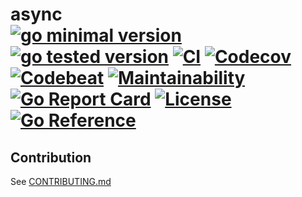 # async <br> [![go minimal version][go-img]][go-url] [![go tested version][go-latest-img]][go-latest-url] [![CI][ci-img]][ci-url] [![Codecov][codecov-img]][codecov-url] [![Codebeat][codebeat-img]][codebeat-url] [![Maintainability][codeclimate-img]][codeclimate-url] [![Go Report Card][goreportcard-img]][goreportcard-url] [![License][license-img]][license-url] [![Go Reference][godoc-img]][godoc-url]

## Contribution

See [CONTRIBUTING.md](/.github/CONTRIBUTING.md)


[go-img]: https://img.shields.io/github/go-mod/go-version/maratori/async
[go-url]: /go.mod
[go-latest-img]: https://img.shields.io/github/go-mod/go-version/maratori/async?filename=.github%2Flatest-deps%2Fgo.mod&label=tested
[go-latest-url]: /.github/latest-deps/go.mod
[ci-img]: https://github.com/maratori/async/actions/workflows/ci.yml/badge.svg
[ci-url]: https://github.com/maratori/async/actions/workflows/ci.yml
[codecov-img]: https://codecov.io/gh/maratori/async/branch/main/graph/badge.svg?token=6pME6PSgpX
[codecov-url]: https://codecov.io/gh/maratori/async
[codebeat-img]: https://codebeat.co/badges/fdca5cde-1296-4610-8395-76a3f2ffa0c1
[codebeat-url]: https://codebeat.co/projects/github-com-maratori-async-main
[codeclimate-img]: https://api.codeclimate.com/v1/badges/08f9ec223700d4da87ea/maintainability
[codeclimate-url]: https://codeclimate.com/github/maratori/async/maintainability
[goreportcard-img]: https://goreportcard.com/badge/github.com/maratori/async
[goreportcard-url]: https://goreportcard.com/report/github.com/maratori/async
[license-img]: https://img.shields.io/github/license/maratori/async.svg
[license-url]: /LICENSE
[godoc-img]: https://pkg.go.dev/badge/github.com/maratori/async.svg
[godoc-url]: https://pkg.go.dev/github.com/maratori/async
